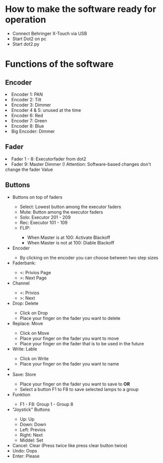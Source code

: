 <h1>How to make the software ready for operation</h1>
<ul>
  <li>Connect Behringer X-Touch via USB</li>
  <li>Start Dot2 on pc</li>
  <li>Start dot2.py</li>
</ul>

<h1>Functions of the software</h1>
<h2>Encoder</h2>
<li>Encoder 1: PAN</li>
<li>Encoder 2: Tilt</li>
<li>Encoder 3: Dimmer</li>
<li>Encoder 4 & 5: unused at the time</li>
<li>Encoder 6: Red</li>
<li>Encoder 7: Green</li>
<li>Encoder 8: Blue</li>
<li>Big Encoder: Dimmer</li>
<h2>Fader</h2>
<li>Fader 1 - 8: Executorfader from dot2</li>
<li>Fader 9: Master Dimmer (! Attention: Software-based changes don't change the fader Value</li>
<h2>Buttons</h2>
<ul>
  <li>Buttons on top of faders</li>
    <ul>
      <li>Select: Lowest button among the executor faders</li>
      <li>Mute: Button among the executor faders</li>
      <li>Solo: Executor 201 - 209</li>
      <li>Rec: Executor 101 - 109</li>
      <li>FLIP:</li>
      <ul>
        <li>When Master is at 100: Activate Blackoff</li>
        <li>When Master is not at 100: Diable Blackoff</li>
      </ul>
    </ul>
  <li>Encoder</li>
    <ul>
      <li>By clicking on the encoder you can choose between two step sizes</li>
    </ul>
  <li>Faderbank:</li>
  <ul>
    <li><: Privios Page</li>
    <li>>: Next Page</li>
  </ul>
  <li>Channel</li>
  <ul>
    <li><: Privios</li>
    <li>>: Next</li>
  </ul>
  <li>Drop: Delete</li>
  <ul>
    <li>Click on Drop</li>
    <li>Place your finger on the fader you want to delete</li>
  </ul>
  <li>Replace: Move</li>
    <ul>
      <li>Click on Move</li>
      <li>Place your finger on the fader you want to move</li>
      <li>Place your finger on the fader that is to be used in the future</li>
    </ul>
  <li>Write: Lable</li>
      <ul>
        <li>Click on Write</li>
        <li>Place your finger on the fader you want to name</li>
      </ul>
  <li><li>Save: Store</li>
      <ul>
        <li>Place your finger on the fader you want to save to <b>OR</b></li>
        <li>Select a button F1 to F8 to save selected lamps to a group</li>
      </ul>
  <li>Funktion</li>
      <ul>
        <li>F1 - F8: Group 1 - Group 8</li>
      </ul>
  <li>"Joystick" Buttons</li>
      <ul>
        <li>Up: Up</li>
        <li>Down: Down</li>
        <li>Left: Previos</li>
        <li>Right: Next</li>
        <li>Middel: Set</li>
      </ul>
  <li>Cancel: Clear (Press twice like press clear button twice)</li>
  <li>Undo: Oops</li>
  <li>Enter: Please</li>
</ul>
<h1></h1>
